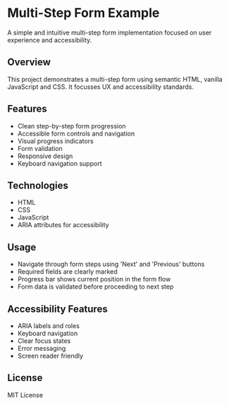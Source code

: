 # Multi-Step Form Example

A simple and intuitive multi-step form implementation focused on user experience and accessibility.

## Overview

This project demonstrates a multi-step form using semantic HTML, vanilla JavaScript and CSS. It focusses UX and accessibility standards.

## Features

- Clean step-by-step form progression
- Accessible form controls and navigation
- Visual progress indicators
- Form validation
- Responsive design
- Keyboard navigation support

## Technologies

- HTML
- CSS
- JavaScript
- ARIA attributes for accessibility

## Usage

- Navigate through form steps using 'Next' and 'Previous' buttons
- Required fields are clearly marked
- Progress bar shows current position in the form flow
- Form data is validated before proceeding to next step

## Accessibility Features

- ARIA labels and roles
- Keyboard navigation
- Clear focus states
- Error messaging
- Screen reader friendly

## License

MIT License
